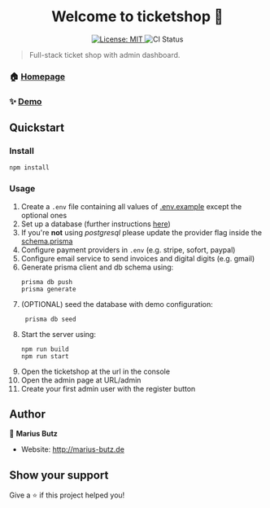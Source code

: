<h1 align="center">Welcome to ticketshop 👋</h1>
<p align="center">
  <a href="#" target="_blank">
    <img alt="License: MIT" src="https://img.shields.io/badge/License-MIT-yellow.svg" />
  </a>
  <img alt="CI Status" src="https://github.com/mbpictures/ticketshop/actions/workflows/node.js.yml/badge.svg" />
</p>

> Full-stack ticket shop with admin dashboard.

### 🏠 [Homepage](https://github.com/mbpictures/ticketshop#readme)

### ✨ [Demo](https://nextjs-ticketshop-demo.herokuapp.com/)

## Quickstart
### Install

```sh
npm install
```

### Usage
1. Create a ```.env``` file containing all values of [.env.example](.env.example) except the optional ones
2. Set up a database (further instructions [here](https://www.prisma.io/docs/getting-started/setup-prisma/start-from-scratch/relational-databases/connect-your-database-typescript-postgres))
3. If you're **not** using _postgresql_ please update the provider flag inside the [schema.prisma](prisma/schema.prisma)
4. Configure payment providers in ```.env``` (e.g. stripe, sofort, paypal)
5. Configure email service to send invoices and digital digits (e.g. gmail)
6. Generate prisma client and db schema using:
   ```shell
   prisma db push
   prisma generate
   ```
7. (OPTIONAL) seed the database with demo configuration:
   ```shell
    prisma db seed
    ```
8. Start the server using:
    ```shell
    npm run build
    npm run start
    ```
9. Open the ticketshop at the url in the console
10. Open the admin page at URL/admin
11. Create your first admin user with the register button

## Author

👤 **Marius Butz**

* Website: http://marius-butz.de

## Show your support

Give a ⭐️ if this project helped you!
